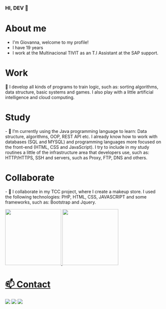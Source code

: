 ### HI, DEV 👋

<h1>About me</h1>
<ul>
  <li>I'm Giovanna, welcome to my profile!</li>
  <li>I have 19 years</li>
  <li>I work at the Multinacional TIVIT as an T.I Assistant at the SAP support.</li>

</ul>

<h1>Work</h1>
  
<p>🔭 I develop all kinds of programs to train logic, such as:
sorting algorithms, data structure, basic systems and games. 
I also play with a little artificial intelligence and cloud 
computing.</p>

<h1>Study</h1>
<p>- 🌱 I’m currently using the Java programming language
to learn: Data structure, algorithms, OOP, REST API etc. 
I already know how to work with databases (SQL and MYSQL)
and programming languages ​​more focused on the front-end
(HTML, CSS and JavaScript). I try to include in my study
routines a little of the infrastructure area that developers
use, such as: HTTP/HTTPS, SSH and servers, such as Proxy, FTP, 
DNS and others.</p>

<h1>Collaborate</h1>
<p>- 👯 I collaborate in my TCC project, where I
create a makeup store. I used the following technologies:
PHP, HTML, CSS, JAVASCRIPT and some frameworks, such as: Bootstrap and 
Jquery.</p>

<div>
<a href="https://github.com/GIOVANNA-CRUZ">
<img height="180em" src="https://github-readme-stats.vercel.app/api/top-langs/?username=GIOVANNA-CRUZ&layout=compact&langs_count=7&theme=dracula"/>
<img height="180em" src="https://github-readme-stats.vercel.app/api?username=GIOVANNA-CRUZ-aqui&show_icons=true&theme=dracula&include_all_commits=true&count_private=true"/>
</div>

<h1> 📫 Contact</h1>

 <div>

<a href="https://instagram.com/giovannadev_" target="_blank"><img src="https://img.shields.io/badge/-Instagram-%23E4405F?style=for-the-badge&logo=instagram&logoColor=white" target="_blank"></a>
<a href = "mailto:giovanna.cruz2004@gmail.com"><img src="https://img.shields.io/badge/Gmail-D14836?style=for-the-badge&logo=gmail&logoColor=white" target="_blank"></a>
<a href="https://www.linkedin.com/in/giovanna-cruz-21a0221b0/" target="_blank"><img src="https://img.shields.io/badge/-LinkedIn-%230077B5?style=for-the-badge&logo=linkedin&logoColor=white" target="_blank"></a>   
</div>

